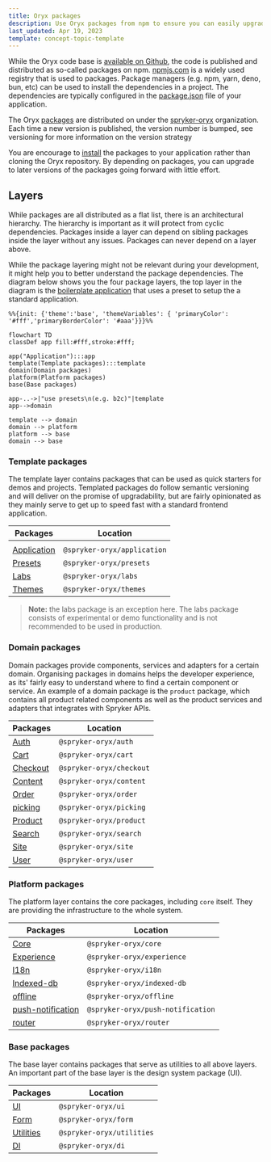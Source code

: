 ```yaml
---
title: Oryx packages
description: Use Oryx packages from npm to ensure you can easily upgrade to newer versions.
last_updated: Apr 19, 2023
template: concept-topic-template
---
```


While the Oryx code base is [available on Github](https://github.com/spryker/oryx/), the code is published and distributed as so-called packages on npm. [npmjs.com](https://www.npmjs.com/) is a widely used registry that is used to packages. Package managers (e.g. npm, yarn, deno, bun, etc) can be used to install the dependencies in a project. The dependencies are typically configured in the [package.json](https://docs.npmjs.com/cli/v9/configuring-npm/package-json) file of your application.

The Oryx [packages](./packages.md) are distributed on under the [spryker-oryx](https://www.npmjs.com/org/spryker-oryx) organization. Each time a new version is published, the version number is bumped, see versioning for more information on the version strategy

<!-- Add link to version.md (see https://spryker.atlassian.net/browse/HRZ-2147) -->

You are encourage to [install](./set-up-oryx.md) the packages to your application rather than cloning the Oryx repository. By depending on packages, you can upgrade to later versions of the packages going forward with little effort.

## Layers

While packages are all distributed as a flat list, there is an architectural hierarchy. The hierarchy is important as it will protect from cyclic dependencies. Packages inside a layer can depend on sibling packages inside the layer without any issues. Packages can never depend on a layer above.

While the package layering might not be relevant during your development, it might help you to better understand the package dependencies. The diagram below shows you the four package layers, the top layer in the diagram is the [boilerplate application](./boilerplate.md) that uses a preset to setup the a standard application.

<!-- Add link to presets.md (see https://spryker.atlassian.net/browse/HRZ-2153) -->

```mermaid
%%{init: {'theme':'base', 'themeVariables': { 'primaryColor': '#fff','primaryBorderColor': '#aaa'}}}%%

flowchart TD
classDef app fill:#fff,stroke:#fff;

app("Application"):::app
template(Template packages):::template
domain(Domain packages)
platform(Platform packages)
base(Base packages)

app-..->|"use presets\n(e.g. b2c)"|template
app-->domain

template --> domain
domain --> platform
platform --> base
domain --> base
```

### Template packages

The template layer contains packages that can be used as quick starters for demos and projects. Templated packages do follow semantic versioning and will deliver on the promise of upgradability, but are fairly opinionated as they mainly serve to get up to speed fast with a standard frontend application.

| Packages                                                       | Location                    |
| -------------------------------------------------------------- | --------------------------- |
|                                                                |                             |
| [Application](https://www.npmjs.com/package/@spryker-oryx/)    | `@spryker-oryx/application` |
| [Presets](https://www.npmjs.com/package/@spryker-oryx/presets) | `@spryker-oryx/presets`     |
| [Labs ](https://www.npmjs.com/package/@spryker-oryx/labs)      | `@spryker-oryx/labs`        |
| [Themes ](https://www.npmjs.com/package/@spryker-oryx/themes)  | `@spryker-oryx/themes`      |

> **Note:** the labs package is an exception here. The labs package consists of experimental or demo functionality and is not recommended to be used in production.

### Domain packages

Domain packages provide components, services and adapters for a certain domain. Organising packages in domains helps the developer experience, as its' fairly easy to understand where to find a certain component or service. An example of a domain package is the `product` package, which contains all product related components as well as the product services and adapters that integrates with Spryker APIs.

| Packages                                                         | Location                 |
| ---------------------------------------------------------------- | ------------------------ |
| [Auth](https://www.npmjs.com/package/@spryker-oryx/auth)         | `@spryker-oryx/auth`     |
| [Cart](https://www.npmjs.com/package/@spryker-oryx/cart)         | `@spryker-oryx/cart`     |
| [Checkout](https://www.npmjs.com/package/@spryker-oryx/checkout) | `@spryker-oryx/checkout` |
| [Content](https://www.npmjs.com/package/@spryker-oryx/content)   | `@spryker-oryx/content`  |
| [Order](https://www.npmjs.com/package/@spryker-oryx/order)       | `@spryker-oryx/order`    |
| [picking](https://www.npmjs.com/package/@spryker-oryx/picking)   | `@spryker-oryx/picking`  |
| [Product](https://www.npmjs.com/package/@spryker-oryx/product)   | `@spryker-oryx/product`  |
| [Search](https://www.npmjs.com/package/@spryker-oryx/search)     | `@spryker-oryx/search`   |
| [Site](https://www.npmjs.com/package/@spryker-oryx/site)         | `@spryker-oryx/site`     |
| [User](https://www.npmjs.com/package/@spryker-oryx/user)         | `@spryker-oryx/user`     |

### Platform packages

The platform layer contains the core packages, including `core` itself. They are providing the infrastructure to the whole system.

| Packages                                                                           | Location                          |
| ---------------------------------------------------------------------------------- | --------------------------------- |
| [Core](https://www.npmjs.com/package/@spryker-oryx/core)                           | `@spryker-oryx/core`              |
| [Experience](https://www.npmjs.com/package/@spryker-oryx/experience)               | `@spryker-oryx/experience`        |
| [I18n](https://www.npmjs.com/package/@spryker-oryx/I18n)                           | `@spryker-oryx/i18n`              |
| [Indexed-db](https://www.npmjs.com/package/@spryker-oryx/indexed-db)               | `@spryker-oryx/indexed-db`        |
| [offline](https://www.npmjs.com/package/@spryker-oryx/offline)                     | `@spryker-oryx/offline`           |
| [push-notification](https://www.npmjs.com/package/@spryker-oryx/push-notification) | `@spryker-oryx/push-notification` |
| [router](https://www.npmjs.com/package/@spryker-oryx/router)                       | `@spryker-oryx/router`            |

### Base packages

The base layer contains packages that serve as utilities to all above layers. An important part of the base layer is the design system package (UI).

| Packages                                                           | Location                  |
| ------------------------------------------------------------------ | ------------------------- |
| [UI](https://www.npmjs.com/package/@spryker-oryx/ui)               | `@spryker-oryx/ui`        |
| [Form](https://www.npmjs.com/package/@spryker-oryx/form)           | `@spryker-oryx/form`      |
| [Utilities](https://www.npmjs.com/package/@spryker-oryx/utilities) | `@spryker-oryx/utilities` |
| [DI](https://www.npmjs.com/package/@spryker-oryx/di)               | `@spryker-oryx/di`        |
